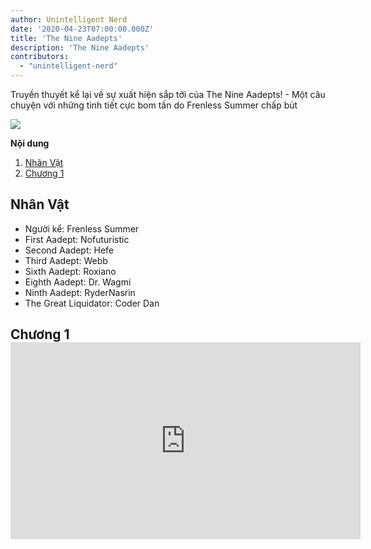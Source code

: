 ```yaml
---
author: Unintelligent Nerd
date: '2020-04-23T07:00:00.000Z'
title: 'The Nine Aadepts'
description: 'The Nine Aadepts'
contributors:
  - "unintelligent-nerd"
---
```


Truyền thuyết kể lại về sự xuất hiện sắp tới của The Nine Aadepts! - Một câu chuyện với những tình tiết cực bom tấn do Frenless Summer chấp bút

<div class="headerImageContainer">
<img class="headerImage" src="/the-nine-aadepts/the-nine-aadepts.jpg">
<p class="headerImageText"></p>
</div>

<div class="contentsBox">

**Nội dung**

<ol>
<li><a href=#cast>Nhân Vật</a></li>
<li><a href=#chapter-1>Chương 1</a></li>
</ol>

</div>

## Nhân Vật

* Người kể: Frenless Summer
* First Aadept: Nofuturistic
* Second Aadept: Hefe
* Third Aadept: Webb
* Sixth Aadept: Roxiano
* Eighth Aadept: Dr. Wagmi
* Ninth Aadept: RyderNasrin
* The Great Liquidator: Coder Dan

## Chương 1 <iframe width="560" height="315" src="https://www.youtube.com/embed/TKsKa58FpSc?start=366" title="YouTube video player" frameborder="0" allow="accelerometer; autoplay; clipboard-write; encrypted-media; gyroscope; picture-in-picture" allowfullscreen mark="crwd-mark"></iframe>



